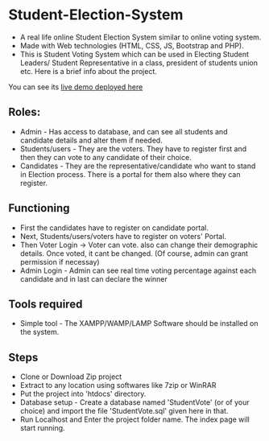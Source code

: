 # Student-Election-System
<ul>
<li>A real life online Student Election System similar to online voting system.</li>
<li>Made with Web technologies (HTML, CSS, JS, Bootstrap and PHP).</li>
<li>This is Student Voting System which can be used in Electing Student Leaders/ Student Representative in a class, president of students union etc. Here is a brief info about the project.</li>
</ul>
<p>You can see its <a href="https://student voting.herokuapp.com/">live demo deployed here</a></p>

## Roles:
<ul>
<li>Admin - Has access to database, and can see all students and candidate details and alter them if needed. </li>
<li> Students/users - They are the voters. They have to register first and then they can vote to any candidate of their choice. </li>
<li> Candidates - They are the representative/candidate who want to stand in Election process. There is a portal for them also where they can register.</li>
</ul>

## Functioning
<ul>
<li>First the candidates have to register on candidate portal.</li>
<li>Next, Students/users/voters have to register on voters' Portal.</li>
<li>Then Voter Login -> Voter can vote. also can change their demographic details. Once voted, it cant be changed. (Of course, admin can grant permission if necessay)</li>
<li>Admin Login - Admin can see real time voting percentage against each candidate and in last can declare the winner</li>
</ul>


## Tools required 
<ul>
<li>Simple tool - The XAMPP/WAMP/LAMP Software should be installed on the system. </li>
</ul>

## Steps
<ul>
<li>Clone or Download Zip project</li>
<li>Extract to any location using softwares like 7zip or WinRAR</li>
<li>Put the project into 'htdocs' directory.</li>
 <li> Database setup - Create a database named 'StudentVote' (or of your choice) and import the file 'StudentVote.sql' given here in that.
<li>Run Localhost and Enter the project folder name. The index page will start running.</li>
  </ul>
  
  
